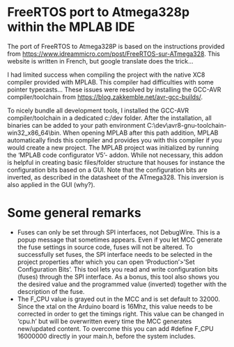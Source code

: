 # FreeRTOS port to Atmega328p within the MPLAB IDE

The port of FreeRTOS to Atmega328P is based on the instructions provided from https://www.idreammicro.com/post/FreeRTOS-sur-ATmega328.
This website is written in French, but google translate does the trick...

I had limited success when compiling the project with the native XC8 compiler provided with MPLAB.
This compiler had difficulties with some pointer typecasts…
These issues were resolved by installing the GCC-AVR compiler/toolchain from https://blog.zakkemble.net/avr-gcc-builds/.

To nicely bundle all development tools, I installed the GCC-AVR compiler/toolchain in a dedicated c:/dev folder.
After the installation, all binaries can be added to your path environment C:\dev\avr8-gnu-toolchain-win32_x86_64\bin.
When opening MPLAB after this path addition, MPLAB automatically finds this compiler and provides you with this compiler if you would create a new project.
The MPLAB project was initialized by running the ‘MPLAB code configurator V5’- addon.
While not necessary, this addon is helpful in creating basic files/folder structure that houses for instance the configuration bits based on a GUI.
Note that the configuration bits are inverted, as described in the datasheet of the ATmega328. This inversion is also applied in the GUI (why?).

# Some general remarks
* Fuses can only be set through SPI interfaces, not DebugWire. This is a popup message that sometimes appears. Even if you let MCC generate the fuse settings in source code, fuses will not be altered. To successfully set fuses, the SPI interface needs to be selected in the project properties after which you can open ‘Production’>’Set Configuration Bits’. This tool lets you read and write configuration bits (fuses) through the SPI interface. As a bonus, this tool also shows you the desired value and the programmed value (inverted) together with the description of the fuse.
* The F_CPU value is grayed out in the MCC and is set default to 32000. Since the xtal on the Arduino board is 16Mhz, this value needs to be corrected in order to get the timings right. This value can be changed in ‘cpu.h’ but will be overwritten every time the MCC generates new/updated content. To overcome this you can add #define F_CPU 16000000 directly in your main.h, before the system includes.
